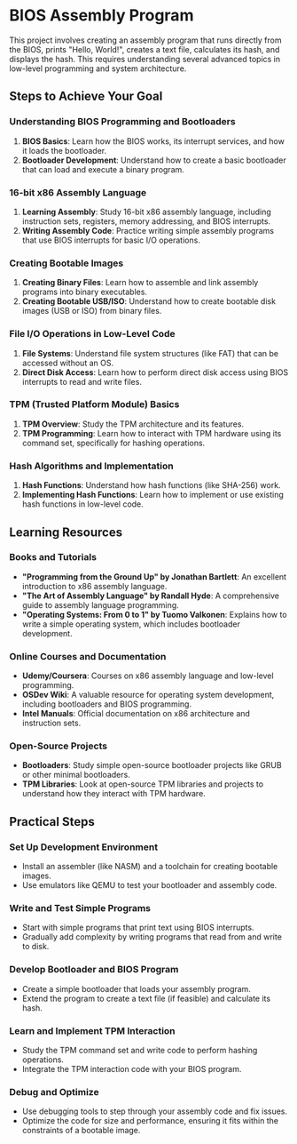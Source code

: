 # BIOS Assembly Program

This project involves creating an assembly program that runs directly from the BIOS, prints "Hello, World!", creates a text file, calculates its hash, and displays the hash. This requires understanding several advanced topics in low-level programming and system architecture.

## Steps to Achieve Your Goal

### Understanding BIOS Programming and Bootloaders

1. **BIOS Basics**: Learn how the BIOS works, its interrupt services, and how it loads the bootloader.
2. **Bootloader Development**: Understand how to create a basic bootloader that can load and execute a binary program.

### 16-bit x86 Assembly Language

1. **Learning Assembly**: Study 16-bit x86 assembly language, including instruction sets, registers, memory addressing, and BIOS interrupts.
2. **Writing Assembly Code**: Practice writing simple assembly programs that use BIOS interrupts for basic I/O operations.

### Creating Bootable Images

1. **Creating Binary Files**: Learn how to assemble and link assembly programs into binary executables.
2. **Creating Bootable USB/ISO**: Understand how to create bootable disk images (USB or ISO) from binary files.

### File I/O Operations in Low-Level Code

1. **File Systems**: Understand file system structures (like FAT) that can be accessed without an OS.
2. **Direct Disk Access**: Learn how to perform direct disk access using BIOS interrupts to read and write files.

### TPM (Trusted Platform Module) Basics

1. **TPM Overview**: Study the TPM architecture and its features.
2. **TPM Programming**: Learn how to interact with TPM hardware using its command set, specifically for hashing operations.

### Hash Algorithms and Implementation

1. **Hash Functions**: Understand how hash functions (like SHA-256) work.
2. **Implementing Hash Functions**: Learn how to implement or use existing hash functions in low-level code.

## Learning Resources

### Books and Tutorials

- **"Programming from the Ground Up" by Jonathan Bartlett**: An excellent introduction to x86 assembly language.
- **"The Art of Assembly Language" by Randall Hyde**: A comprehensive guide to assembly language programming.
- **"Operating Systems: From 0 to 1" by Tuomo Valkonen**: Explains how to write a simple operating system, which includes bootloader development.

### Online Courses and Documentation

- **Udemy/Coursera**: Courses on x86 assembly language and low-level programming.
- **OSDev Wiki**: A valuable resource for operating system development, including bootloaders and BIOS programming.
- **Intel Manuals**: Official documentation on x86 architecture and instruction sets.

### Open-Source Projects

- **Bootloaders**: Study simple open-source bootloader projects like GRUB or other minimal bootloaders.
- **TPM Libraries**: Look at open-source TPM libraries and projects to understand how they interact with TPM hardware.

## Practical Steps

### Set Up Development Environment

- Install an assembler (like NASM) and a toolchain for creating bootable images.
- Use emulators like QEMU to test your bootloader and assembly code.

### Write and Test Simple Programs

- Start with simple programs that print text using BIOS interrupts.
- Gradually add complexity by writing programs that read from and write to disk.

### Develop Bootloader and BIOS Program

- Create a simple bootloader that loads your assembly program.
- Extend the program to create a text file (if feasible) and calculate its hash.

### Learn and Implement TPM Interaction

- Study the TPM command set and write code to perform hashing operations.
- Integrate the TPM interaction code with your BIOS program.

### Debug and Optimize

- Use debugging tools to step through your assembly code and fix issues.
- Optimize the code for size and performance, ensuring it fits within the constraints of a bootable image.
